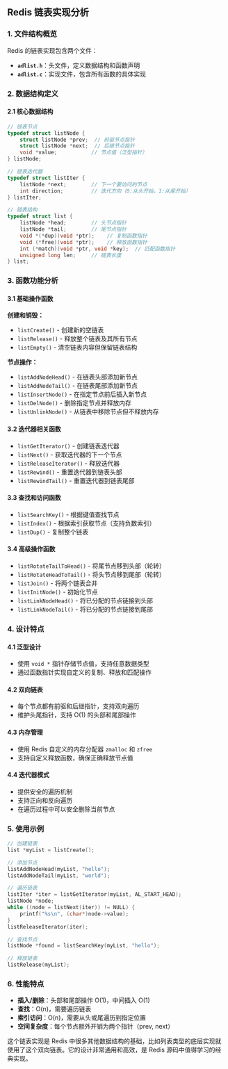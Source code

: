 ## Redis 链表实现分析

### 1. 文件结构概览

Redis 的链表实现包含两个文件：
- **`adlist.h`**：头文件，定义数据结构和函数声明
- **`adlist.c`**：实现文件，包含所有函数的具体实现

### 2. 数据结构定义

#### 2.1 核心数据结构

```c
// 链表节点
typedef struct listNode {
    struct listNode *prev;  // 前驱节点指针
    struct listNode *next;  // 后继节点指针
    void *value;           // 节点值（泛型指针）
} listNode;

// 链表迭代器
typedef struct listIter {
    listNode *next;        // 下一个要访问的节点
    int direction;         // 迭代方向（0:从头开始，1:从尾开始）
} listIter;

// 链表结构
typedef struct list {
    listNode *head;        // 头节点指针
    listNode *tail;        // 尾节点指针
    void *(*dup)(void *ptr);    // 复制函数指针
    void (*free)(void *ptr);    // 释放函数指针
    int (*match)(void *ptr, void *key);  // 匹配函数指针
    unsigned long len;     // 链表长度
} list;
```

### 3. 函数功能分析

#### 3.1 基础操作函数

**创建和销毁：**
- `listCreate()` - 创建新的空链表
- `listRelease()` - 释放整个链表及其所有节点
- `listEmpty()` - 清空链表内容但保留链表结构

**节点操作：**
- `listAddNodeHead()` - 在链表头部添加新节点
- `listAddNodeTail()` - 在链表尾部添加新节点
- `listInsertNode()` - 在指定节点前后插入新节点
- `listDelNode()` - 删除指定节点并释放内存
- `listUnlinkNode()` - 从链表中移除节点但不释放内存

#### 3.2 迭代器相关函数

- `listGetIterator()` - 创建链表迭代器
- `listNext()` - 获取迭代器的下一个节点
- `listReleaseIterator()` - 释放迭代器
- `listRewind()` - 重置迭代器到链表头部
- `listRewindTail()` - 重置迭代器到链表尾部

#### 3.3 查找和访问函数

- `listSearchKey()` - 根据键值查找节点
- `listIndex()` - 根据索引获取节点（支持负数索引）
- `listDup()` - 复制整个链表

#### 3.4 高级操作函数

- `listRotateTailToHead()` - 将尾节点移到头部（轮转）
- `listRotateHeadToTail()` - 将头节点移到尾部（轮转）
- `listJoin()` - 将两个链表合并
- `listInitNode()` - 初始化节点
- `listLinkNodeHead()` - 将已分配的节点链接到头部
- `listLinkNodeTail()` - 将已分配的节点链接到尾部

### 4. 设计特点

#### 4.1 泛型设计
- 使用 `void *` 指针存储节点值，支持任意数据类型
- 通过函数指针实现自定义的复制、释放和匹配操作

#### 4.2 双向链表
- 每个节点都有前驱和后继指针，支持双向遍历
- 维护头尾指针，支持 O(1) 的头部和尾部操作

#### 4.3 内存管理
- 使用 Redis 自定义的内存分配器 `zmalloc` 和 `zfree`
- 支持自定义释放函数，确保正确释放节点值

#### 4.4 迭代器模式
- 提供安全的遍历机制
- 支持正向和反向遍历
- 在遍历过程中可以安全删除当前节点

### 5. 使用示例

```c
// 创建链表
list *myList = listCreate();

// 添加节点
listAddNodeHead(myList, "hello");
listAddNodeTail(myList, "world");

// 遍历链表
listIter *iter = listGetIterator(myList, AL_START_HEAD);
listNode *node;
while ((node = listNext(iter)) != NULL) {
    printf("%s\n", (char*)node->value);
}
listReleaseIterator(iter);

// 查找节点
listNode *found = listSearchKey(myList, "hello");

// 释放链表
listRelease(myList);
```

### 6. 性能特点

- **插入/删除**：头部和尾部操作 O(1)，中间插入 O(1)
- **查找**：O(n)，需要遍历链表
- **索引访问**：O(n)，需要从头或尾遍历到指定位置
- **空间复杂度**：每个节点额外开销为两个指针（prev, next）

这个链表实现是 Redis 中很多其他数据结构的基础，比如列表类型的底层实现就使用了这个双向链表。它的设计非常通用和高效，是 Redis 源码中值得学习的经典实现。